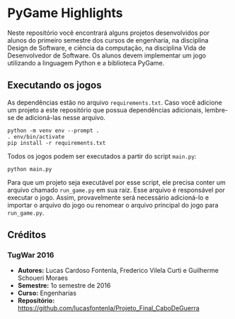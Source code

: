 # PyGame Highlights

Neste repositório você encontrará alguns projetos desenvolvidos por alunos do primeiro semestre dos cursos de engenharia, na disciplina Design de Software, e ciência da computação, na disciplina Vida de Desenvolvedor de Software. Os alunos devem implementar um jogo utilizando a linguagem Python e a biblioteca PyGame.

## Executando os jogos

As dependências estão no arquivo `requirements.txt`. Caso você adicione um projeto a este repositório que possua dependências adicionais, lembre-se de adicioná-las nesse arquivo.

    python -m venv env --prompt .
    . env/bin/activate
    pip install -r requirements.txt

Todos os jogos podem ser executados a partir do script `main.py`:

    python main.py

Para que um projeto seja executável por esse script, ele precisa conter um arquivo chamado `run_game.py` em sua raiz. Esse arquivo é responsável por executar o jogo. Assim, provavelmente será necessário adicioná-lo e importar o arquivo do jogo ou renomear o arquivo principal do jogo para `run_game.py`.

## Créditos

### TugWar 2016

- **Autores:** Lucas Cardoso Fontenla, Frederico Vilela Curti e Guilherme Schoueri Moraes
- **Semestre:** 1o semestre de 2016
- **Curso:** Engenharias
- **Repositório:** https://github.com/lucasfontenla/Projeto_Final_CaboDeGuerra
